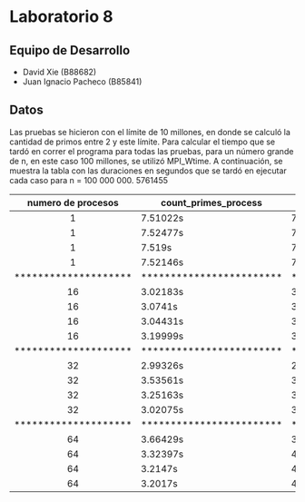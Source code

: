 # Laboratorio 8
## Equipo de Desarrollo
- David Xie (B88682)
- Juan Ignacio Pacheco (B85841)

## Datos
Las pruebas se hicieron con el límite de 10 millones, en donde se calculó la cantidad de primos entre 2 y este límite.
Para calcular el tiempo que se tardó en correr el programa para todas las pruebas, para un número grande de n, en este caso 100 millones, se utilizó MPI_Wtime.
A continuación, se muestra la tabla con las duraciones en segundos que se tardó en ejecutar cada caso para n = 100 000 000.
5761455

| numero de procesos | count\_primes\_process | count\_primes\_reduction | count\_primes\_all\_reduce |
|:------------:|-----------|-----------|-----------|
| 1 | 7.51022s | 7.63128s | 8.33427s |
| 1 | 7.52477s | 7.67502s | 8.34476s |
| 1 | 7.519s   | 7.64053s | 8.34663s |
| 1 | 7.52146s | 7.64464s | 8.34208s |
|********************|************************|**************************|*****************************|
| 16 | 3.02183s | 3.23884s | 4.34519s |
| 16 | 3.0741s  | 3.32412s | 4.53757s |
| 16 | 3.04431s | 3.21279s | 4.6423s |
| 16 | 3.19999s | 3.39446s | 4.64691s |
|********************|************************|**************************|*****************************|
| 32 | 2.99326s | 2.98437s | 4.69418s |
| 32 | 3.53561s | 3.17773s | 4.32963s |
| 32 | 3.25163s | 3.20947s | 4.63863s |
| 32 | 3.02075s | 3.37483s | 4.11232s |
|********************|************************|**************************|*****************************|
| 64 | 3.66429s | 3.80354s | 4.65839s |
| 64 | 3.32397s | 4.94199s | 4.52211s |
| 64 | 3.2147s | 4.24185s | 4.53963s |
| 64 | 3.2017s | 4.00413s | 4.61714s |

